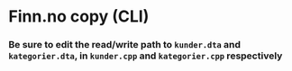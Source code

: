 # Finn.no copy (CLI)

### Be sure to edit the read/write path to `kunder.dta` and `kategorier.dta`, in `kunder.cpp` and `kategorier.cpp` respectively


